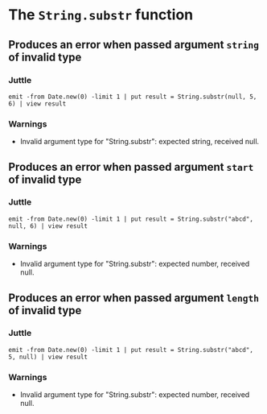 The `String.substr` function
===========================

Produces an error when passed argument `string` of invalid type
---------------------------------------------------------------

### Juttle

    emit -from Date.new(0) -limit 1 | put result = String.substr(null, 5, 6) | view result

### Warnings

  * Invalid argument type for "String.substr": expected string, received null.


Produces an error when passed argument `start` of invalid type
--------------------------------------------------------------

### Juttle

    emit -from Date.new(0) -limit 1 | put result = String.substr("abcd", null, 6) | view result

### Warnings

  * Invalid argument type for "String.substr": expected number, received null.


Produces an error when passed argument `length` of invalid type
---------------------------------------------------------------

### Juttle

    emit -from Date.new(0) -limit 1 | put result = String.substr("abcd", 5, null) | view result

### Warnings

  * Invalid argument type for "String.substr": expected number, received null.
